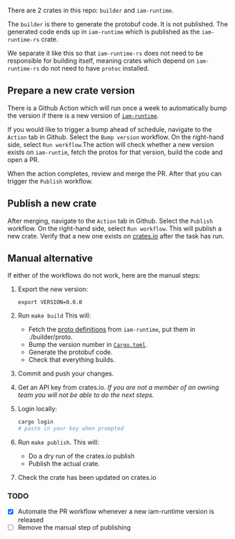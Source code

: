 There are 2 crates in this repo: `builder` and `iam-runtime`.

The `builder` is there to generate the protobuf code. It is not published. The
generated code ends up in `iam-runtime` which is published as the
`iam-runtime-rs` crate.

We separate it like this so that `iam-runtime-rs` does not need to be
responsible for building itself, meaning crates which depend on `iam-runtime-rs`
do not need to have `protoc` installed.

## Prepare a new crate version

There is a Github Action which will run once a week to automatically bump the
version if there is a new version of [`iam-runtime`][iamr].

If you would like to trigger a bump ahead of schedule, navigate to the `Action`
tab in Github. Select the `Bump version` workflow. On the right-hand side,
select `Run workflow`.The action will check whether a new version exists on
`iam-runtim`, fetch the protos for that version, build the code and open a PR.

When the action completes, review and merge the PR. After that you can trigger
the `Publish` workflow.

## Publish a new crate

After merging, navigate to the `Action` tab in Github. Select the `Publish`
workflow. On the right-hand side, select `Run workflow`. This will publish a
new crate. Verify that a new one exists on [crates.io][crate] after the task has
run.

## Manual alternative

If either of the workflows do not work, here are the manual steps:

1. Export the new version:
	```
	export VERSION=0.0.0
	```
1. Run `make build`
		This will:

	- Fetch the [proto definitions][proto] from `iam-runtime`, put them in
		./builder/proto.
	- Bump the version number in [`Cargo.toml`][toml].
	- Generate the protobuf code.
	- Check that everything builds.

1. Commit and push your changes.

1. Get an API key from crates.io. _If you are not a member of an owning team you
	 will not be able to do the next steps._

1. Login locally:
	```sh
	cargo login
	# paste in your key when prompted
	```

1. Run `make publish`.
		This will:

	- Do a dry run of the crates.io publish
	- Publish the actual crate.

1. Check the crate has been updated on crates.io

### TODO

- [x] Automate the PR workflow whenever a new iam-runtime version is released
- [ ] Remove the manual step of publishing

[proto]: https://github.com/metal-toolbox/iam-runtime/tree/main/proto
[toml]: ./Cargo.toml
[iamr]: https://github.com/metal-toolbox/iam-runtime
[crate]: https://crates.io/crates/iam-runtime-rs
